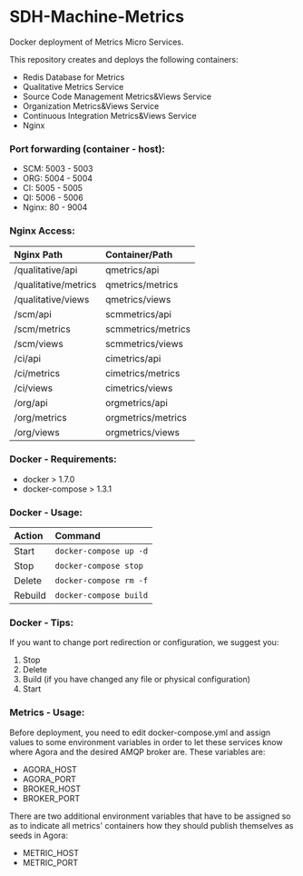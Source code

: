 # SDH-Machine-Metrics

Docker deployment of Metrics Micro Services.

This repository creates and deploys the following containers:
* Redis Database for Metrics
* Qualitative Metrics Service
* Source Code Management Metrics&Views Service
* Organization Metrics&Views Service
* Continuous Integration Metrics&Views Service
* Nginx

### Port forwarding (container - host):
* SCM: 5003 - 5003
* ORG: 5004 - 5004
* CI: 5005 - 5005
* QI: 5006 - 5006
* Nginx: 80 - 9004

### Nginx Access:
|Nginx Path|Container/Path|
|:---------|:----------|
|/qualitative/api|qmetrics/api|
|/qualitative/metrics|qmetrics/metrics|
|/qualitative/views|qmetrics/views|
|/scm/api|scmmetrics/api|
|/scm/metrics|scmmetrics/metrics|
|/scm/views|scmmetrics/views|
|/ci/api|cimetrics/api|
|/ci/metrics|cimetrics/metrics|
|/ci/views|cimetrics/views|
|/org/api|orgmetrics/api|
|/org/metrics|orgmetrics/metrics|
|/org/views|orgmetrics/views|

### Docker - Requirements:

* docker > 1.7.0
* docker-compose > 1.3.1

### Docker - Usage:

|Action|Command|
|:---------|:----------|
|Start|```docker-compose up -d```|
|Stop|```docker-compose stop```|
|Delete|```docker-compose rm -f```|
|Rebuild|```docker-compose build```|

### Docker - Tips:

If you want to change port redirection or configuration, we suggest you:

1. Stop
2. Delete
3. Build (if you have changed any file or physical configuration)
4. Start

### Metrics - Usage:

Before deployment, you need to edit docker-compose.yml and assign values to some environment variables in order to let these services know where Agora and the desired AMQP broker are. These variables are:

*  AGORA_HOST
* AGORA_PORT
* BROKER_HOST
* BROKER_PORT

There are two additional environment variables that have to be assigned so as to indicate all metrics' containers how they should publish themselves as seeds in Agora:

* METRIC_HOST
* METRIC_PORT
